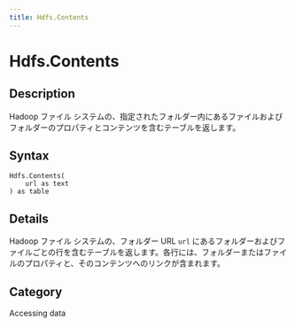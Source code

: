 ```yaml
---
title: Hdfs.Contents
---
```


# Hdfs.Contents


## Description

Hadoop ファイル システムの、指定されたフォルダー内にあるファイルおよびフォルダーのプロパティとコンテンツを含むテーブルを返します。


## Syntax

```powerquery
Hdfs.Contents(
    url as text
) as table
```


## Details

Hadoop ファイル システムの、フォルダー URL <code>url</code> にあるフォルダーおよびファイルごとの行を含むテーブルを返します。各行には、フォルダーまたはファイルのプロパティと、そのコンテンツへのリンクが含まれます。



## Category
Accessing data
